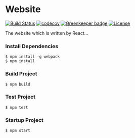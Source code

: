 # Website

[![Build Status](https://travis-ci.com/Jason-ZW/website.svg?branch=master)](https://travis-ci.com/Jason-ZW/website)
[![codecov](https://codecov.io/gh/Jason-ZW/website/branch/master/graph/badge.svg)](https://codecov.io/gh/Jason-ZW/website)
[![Greenkeeper badge](https://badges.greenkeeper.io/Jason-ZW/website.svg)](https://greenkeeper.io/)
[![License](https://img.shields.io/badge/License-Apache%202.0-blue.svg)](https://github.com/Jason-ZW/website/blob/master/LICENSE)

The website which is written by React...

### Install Dependencies
```
$ npm install -g webpack
$ npm install
```

### Build Project
```
$ npm build
```

### Test Project
```
$ npm test
```

### Startup Project
```
$ npm start
```